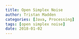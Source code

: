 ```yaml
---
title: Open Simplex Noise
author: Tristan Madden
categories: [Java, Processing]
tags: [open simplex noise]
date: 2018-01-02
---
```

<!-- <div class="iframe-wrapper-16-9">
<iframe src="https://www.youtube.com/embed/iux8QU8PXaA" allowfullscreen>
</iframe>
</div>
<br>
I recently sought out to find an easier way to create perfectly looped animations and discovered the idea of 4D Simplex Noise. The internet oracles led me to necessarydisorder's WordPress tutorial, entitled <a href="https://necessarydisorder.wordpress.com/2017/11/15/drawing-from-noise-and-then-making-animated-loopy-gifs-from-there/">Drawing from noise, and then making animated loopy GIFs from there</a>. which I found to be very informative, inspiring and aptly named. I built upon what I've done in previous projects; created a 2D grid of pixel objects and animating them, this time mapping their motion to the <a href="https://gist.github.com/Bleuje/fce86ef35b66c4a2b6a469b27163591e">noise function</a>. At lower scales (0.001) the motion is organic and smooth enough to produce some nice effects. -->